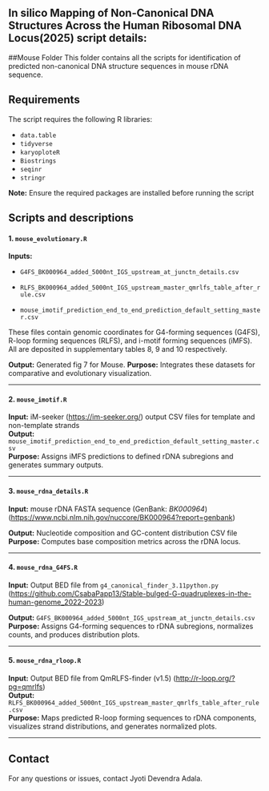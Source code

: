 
## In silico Mapping of Non-Canonical DNA Structures Across the Human Ribosomal DNA Locus(2025) script details:


##Mouse Folder
This folder contains all the scripts for identification of predicted non-canonical DNA structure sequences in mouse rDNA sequence.



## Requirements

The script requires the following R libraries:
 - `data.table`
 - `tidyverse`
 - `karyoploteR`
 - `Biostrings`
 - `seqinr`
 - `stringr`
 

**Note:** Ensure the required packages are installed before running the script 


## Scripts and descriptions

#### 1. `mouse_evolutionary.R`
**Inputs:**

- `G4FS_BK000964_added_5000nt_IGS_upstream_at_junctn_details.csv`

- `RLFS_BK000964_added_5000nt_IGS_upstream_master_qmrlfs_table_after_rule.csv`

- `mouse_imotif_prediction_end_to_end_prediction_default_setting_master.csv`

These files contain genomic coordinates for G4-forming sequences (G4FS), R-loop forming sequences (RLFS), and i-motif forming sequences (iMFS). All are deposited in supplementary tables 8, 9 and 10 respectively.

**Output:** Generated fig 7 for Mouse.
**Purpose:** Integrates these datasets for comparative and evolutionary visualization.

---

#### 2. `mouse_imotif.R`
**Input:** iM-seeker (https://im-seeker.org/) output CSV files for template and non-template strands  
**Output:** `mouse_imotif_prediction_end_to_end_prediction_default_setting_master.csv`  
**Purpose:** Assigns iMFS predictions to defined rDNA subregions and generates summary outputs.

---

#### 3. `mouse_rdna_details.R`
**Input:** mouse rDNA FASTA sequence (GenBank: *BK000964*)(https://www.ncbi.nlm.nih.gov/nuccore/BK000964?report=genbank)

**Output:** Nucleotide composition and GC-content distribution CSV file  
**Purpose:** Computes base composition metrics across the rDNA locus.

---

#### 4. `mouse_rdna_G4FS.R`
**Input:** Output BED file from `g4_canonical_finder_3.11python.py` (https://github.com/CsabaPapp13/Stable-bulged-G-quadruplexes-in-the-human-genome_2022-2023)

**Output:** `G4FS_BK000964_added_5000nt_IGS_upstream_at_junctn_details.csv`  
**Purpose:** Assigns G4-forming sequences to rDNA subregions, normalizes counts, and produces distribution plots.

---

#### 5. `mouse_rdna_rloop.R`
**Input:** Output BED file from QmRLFS-finder (v1.5) (http://r-loop.org/?pg=qmrlfs)  
**Output:** `RLFS_BK000964_added_5000nt_IGS_upstream_master_qmrlfs_table_after_rule.csv`  
**Purpose:** Maps predicted R-loop forming sequences to rDNA components, visualizes strand distributions, and generates normalized plots.

---


## Contact

For any questions or issues, contact Jyoti Devendra Adala.
